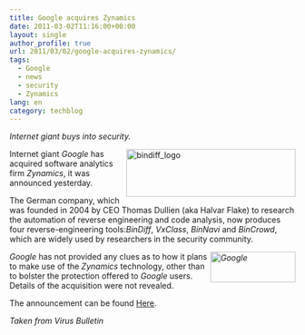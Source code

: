```yaml
---
title: Google acquires Zynamics
date: 2011-03-02T11:16:00+00:00
layout: single
author_profile: true
url: 2011/03/02/google-acquires-zynamics/
tags:
  - Google
  - news
  - security
  - Zynamics
lang: en
category: techblog
---
```

_Internet giant buys into security._

[<img title="bindiff_logo" border="0" alt="bindiff_logo" align="right" src="http://lh3.ggpht.com/_vaUVXcmC3OI/TW4f_K7sVzI/AAAAAAAADlE/Q19rZK45mdQ/bindiff_logo_thumb.gif?imgmax=800" width="298" height="84" />](http://lh4.ggpht.com/_vaUVXcmC3OI/TW4f8SrQ5SI/AAAAAAAADlA/CynQttoVx54/s1600-h/bindiff_logo%5B2%5D.gif)Internet giant _Google_ has acquired software analytics firm _Zynamics_, it was announced yesterday.

The German company, which was founded in 2004 by CEO Thomas Dullien (aka Halvar Flake) to research the automation of reverse engineering and code analysis, now produces four reverse-engineering tools:_BinDiff_, _VxClass_, _BinNavi_ and _BinCrowd_, which are widely used by researchers in the security community.

_[<img title="Google" border="0" alt="Google" align="right" src="http://lh5.ggpht.com/_vaUVXcmC3OI/TW4gEro0KYI/AAAAAAAADlM/aK_qyPuRB04/Google_thumb%5B1%5D.png?imgmax=800" width="150" height="54" />](http://lh3.ggpht.com/_vaUVXcmC3OI/TW4gCQ9XKkI/AAAAAAAADlI/gUMonX3tB4g/s1600-h/Google%5B3%5D.png)Google_ has not provided any clues as to how it plans to make use of the _Zynamics_ technology, other than to bolster the protection offered to _Google_ users. Details of the acquisition were not revealed.

The announcement can be found <a href="http://blog.zynamics.com/2011/03/01/zynamics-acquired-by-google/" target="_blank">Here</a>.

_Taken from Virus Bulletin_
